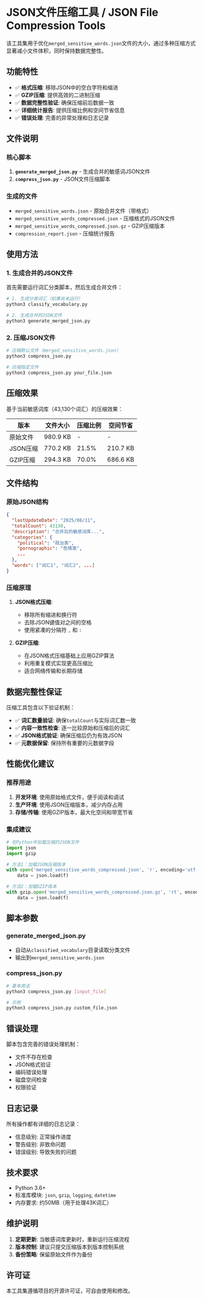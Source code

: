 # JSON文件压缩工具 / JSON File Compression Tools

该工具集用于优化`merged_sensitive_words.json`文件的大小，通过多种压缩方式显著减小文件体积，同时保持数据完整性。

## 功能特性

- ✅ **格式压缩**: 移除JSON中的空白字符和缩进
- ✅ **GZIP压缩**: 提供高效的二进制压缩
- ✅ **数据完整性验证**: 确保压缩前后数据一致
- ✅ **详细统计报告**: 提供压缩比例和空间节省信息
- ✅ **错误处理**: 完善的异常处理和日志记录

## 文件说明

### 核心脚本

1. **`generate_merged_json.py`** - 生成合并的敏感词JSON文件
2. **`compress_json.py`** - JSON文件压缩脚本

### 生成的文件

- `merged_sensitive_words.json` - 原始合并文件（带格式）
- `merged_sensitive_words_compressed.json` - 压缩格式的JSON文件
- `merged_sensitive_words_compressed.json.gz` - GZIP压缩版本
- `compression_report.json` - 压缩统计报告

## 使用方法

### 1. 生成合并的JSON文件

首先需要运行词汇分类脚本，然后生成合并文件：

```bash
# 1. 生成分类词汇（如果尚未运行）
python3 classify_vocabulary.py

# 2. 生成合并的JSON文件
python3 generate_merged_json.py
```

### 2. 压缩JSON文件

```bash
# 压缩默认文件（merged_sensitive_words.json）
python3 compress_json.py

# 压缩指定文件
python3 compress_json.py your_file.json
```

## 压缩效果

基于当前敏感词库（43,130个词汇）的压缩效果：

| 版本 | 文件大小 | 压缩比例 | 空间节省 |
|------|----------|----------|----------|
| 原始文件 | 980.9 KB | - | - |
| JSON压缩 | 770.2 KB | 21.5% | 210.7 KB |
| GZIP压缩 | 294.3 KB | 70.0% | 686.6 KB |

## 文件结构

### 原始JSON结构

```json
{
  "lastUpdateDate": "2025/08/11",
  "totalCount": 43130,
  "description": "合并后的敏感词库...",
  "categories": {
    "political": "政治类",
    "pornographic": "色情类",
    ...
  },
  "words": ["词汇1", "词汇2", ...]
}
```

### 压缩原理

1. **JSON格式压缩**:
   - 移除所有缩进和换行符
   - 去除JSON键值对之间的空格
   - 使用紧凑的分隔符 `,` 和 `:`

2. **GZIP压缩**:
   - 在JSON格式压缩基础上应用GZIP算法
   - 利用重复模式实现更高压缩比
   - 适合网络传输和长期存储

## 数据完整性保证

压缩工具包含以下验证机制：

- ✅ **词汇数量验证**: 确保`totalCount`与实际词汇数一致
- ✅ **内容一致性检查**: 逐一比较原始和压缩后的词汇
- ✅ **JSON格式验证**: 确保压缩后仍为有效JSON
- ✅ **元数据保留**: 保持所有重要的元数据字段

## 性能优化建议

### 推荐用途

1. **开发环境**: 使用原始格式文件，便于阅读和调试
2. **生产环境**: 使用JSON压缩版本，减少内存占用
3. **存储/传输**: 使用GZIP版本，最大化空间和带宽节省

### 集成建议

```python
# 在Python中加载压缩的JSON文件
import json
import gzip

# 方法1：加载JSON压缩版本
with open('merged_sensitive_words_compressed.json', 'r', encoding='utf-8') as f:
    data = json.load(f)

# 方法2：加载GZIP版本
with gzip.open('merged_sensitive_words_compressed.json.gz', 'rt', encoding='utf-8') as f:
    data = json.load(f)
```

## 脚本参数

### generate_merged_json.py

- 自动从`classified_vocabulary`目录读取分类文件
- 输出到`merged_sensitive_words.json`

### compress_json.py

```bash
# 基本用法
python3 compress_json.py [input_file]

# 示例
python3 compress_json.py custom_file.json
```

## 错误处理

脚本包含完善的错误处理机制：

- 文件不存在检查
- JSON格式验证
- 编码错误处理
- 磁盘空间检查
- 权限验证

## 日志记录

所有操作都有详细的日志记录：

- 信息级别: 正常操作进度
- 警告级别: 非致命问题
- 错误级别: 导致失败的问题

## 技术要求

- Python 3.6+
- 标准库模块: `json`, `gzip`, `logging`, `datetime`
- 内存要求: 约50MB（用于处理43K词汇）

## 维护说明

1. **定期更新**: 当敏感词库更新时，重新运行压缩流程
2. **版本控制**: 建议只提交压缩版本到版本控制系统
3. **备份策略**: 保留原始文件作为备份

## 许可证

本工具集遵循项目的开源许可证，可自由使用和修改。